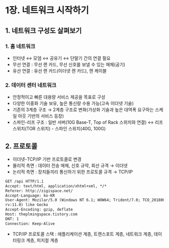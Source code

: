 # 1장. 네트워크 시작하기
## 1. 네트워크 구성도 살펴보기
### 1. 홈 네트워크
- 인터넷 ↔ 모뎀 ↔ 공유기 ↔ 단말기 간의 연결 필요
- 무선 연결 : 무선 랜 카드, 무선 신호를 보낼 수 있는 매체(공기)
- 유선 연결 : 유선 랜 카드(이더넷 랜 카드), 랜 케이블

### 2. 데이터 센터 네트워크
- 안정적이고 빠른 대용량 서비스 제공을 목표로 구성
- 다양한 이중화 기술 보유, 높은 통신량 수용 가능(고속 이더넷 기술)
- 기존의 3계층 구조 → 2계층 구조로 변화(가상화 기술과 높은 대역폭 요구하는 스케일 아웃 기반의 서비스 등장)
- 스파인-리프 구조 : 일반 서버(10G Base-T, Top of Rack 스위치와 연결) ↔ 리프 스위치(TOR 스위치) - 스파인 스위치(40G, 100G)

## 2. 프로토콜
- 이더넷-TCP/IP 기반 프로토콜로 변경
- 물리적 측면 : 데이터 전송 매체, 신호 규약, 회선 규격 → 이더넷
- 논리적 측면 : 장치들끼리 통신하기 위한 프로토콜 규격 → TCP/IP
```html
GET /api HTTP/1.1
Accept: text/html, application/xhtml+xml, */*
Referer: http://zigispace.net/
Accept-Language: ko-KR
User-Agent: Mozilar/5.0 (Windows NT 6.1; WOW64; Trident/7.0; TCO_2018006113830;
rv:11.0) like Gecko
Accept-Encoding: gzip, deflate
Host: theplmingspace.tistory.com
DNT: 1
Connection: Keep-Alive
```
- TCP/IP 프로토콜 스택 : 애플리케이션 계층, 트랜스포트 계층, 네트워크 계층, 데이터링크 계층, 피지컬 계층
